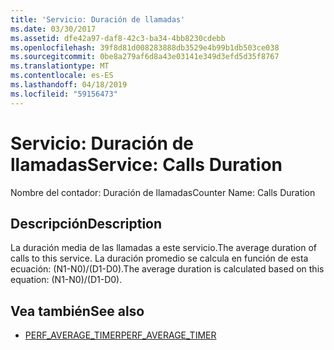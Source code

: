 ```yaml
---
title: 'Servicio: Duración de llamadas'
ms.date: 03/30/2017
ms.assetid: dfe42a97-daf8-42c3-ba34-4bb8230cdebb
ms.openlocfilehash: 39f8d81d008283888db3529e4b99b1db503ce038
ms.sourcegitcommit: 0be8a279af6d8a43e03141e349d3efd5d35f8767
ms.translationtype: MT
ms.contentlocale: es-ES
ms.lasthandoff: 04/18/2019
ms.locfileid: "59156473"
---
```

# <a name="service-calls-duration"></a><span data-ttu-id="d7c65-102">Servicio: Duración de llamadas</span><span class="sxs-lookup"><span data-stu-id="d7c65-102">Service: Calls Duration</span></span>
<span data-ttu-id="d7c65-103">Nombre del contador: Duración de llamadas</span><span class="sxs-lookup"><span data-stu-id="d7c65-103">Counter Name: Calls Duration</span></span>  
  
## <a name="description"></a><span data-ttu-id="d7c65-104">Descripción</span><span class="sxs-lookup"><span data-stu-id="d7c65-104">Description</span></span>  
 <span data-ttu-id="d7c65-105">La duración media de las llamadas a este servicio.</span><span class="sxs-lookup"><span data-stu-id="d7c65-105">The average duration of calls to this service.</span></span> <span data-ttu-id="d7c65-106">La duración promedio se calcula en función de esta ecuación: (N1-N0)/(D1-D0).</span><span class="sxs-lookup"><span data-stu-id="d7c65-106">The average duration is calculated based on this equation: (N1-N0)/(D1-D0).</span></span>  
  
## <a name="see-also"></a><span data-ttu-id="d7c65-107">Vea también</span><span class="sxs-lookup"><span data-stu-id="d7c65-107">See also</span></span>

- [<span data-ttu-id="d7c65-108">PERF_AVERAGE_TIMER</span><span class="sxs-lookup"><span data-stu-id="d7c65-108">PERF_AVERAGE_TIMER</span></span>](https://go.microsoft.com/fwlink/?LinkID=95015)
